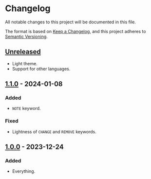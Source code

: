 # Changelog

All notable changes to this project will be documented in this file.

The format is based on [Keep a Changelog](https://keepachangelog.com/en/1.0.0/),
and this project adheres to [Semantic Versioning](https://semver.org/spec/v2.0.0.html).

## [Unreleased]

- Light theme.
- Support for other languages.

## [1.1.0] - 2024-01-08

### Added

- `NOTE` keyword.

### Fixed

- Lightness of `CHANGE` and `REMOVE` keywords.

## [1.0.0] - 2023-12-24

### Added

- Everything.

[unreleased]: https://github.com/rookiepsi/illuminate/compare/v1.1.0...HEAD
[1.1.0]: https://github.com/rookiepsi/illuminate/releases/tag/v1.1.0
[1.0.0]: https://github.com/rookiepsi/illuminate/releases/tag/v1.0.0

<!-- markdownlint-configure-file {"MD024": false} -->
